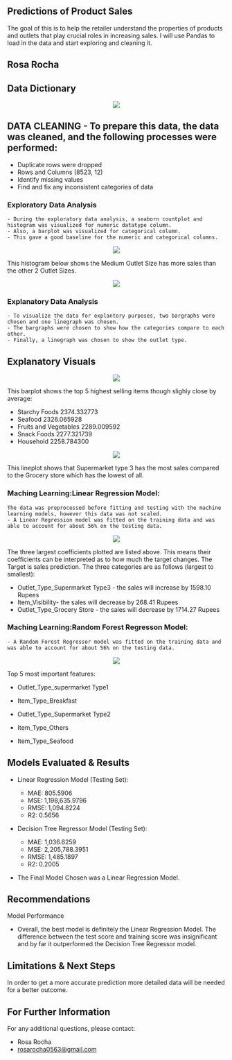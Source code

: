## Predictions of Product Sales

The goal of this is to help the retailer understand the properties of products and outlets that play crucial roles in increasing sales. I will use Pandas to load in the data and start exploring and cleaning it.

## Rosa Rocha

## Data Dictionary

<p align = "center"> 
  <img src = "https://github.com/RosaR02/Sales-Predictions/blob/main/screenshots/data%20dictionary.png">
</p>


## DATA CLEANING - To prepare this data, the data was cleaned, and the following processes were performed:
  - Duplicate rows were dropped
  - Rows and Columns (8523, 12)
  - Identify missing values
  - Find and fix any inconsistent categories of data

### Exploratory Data Analysis
    - During the exploratory data analysis, a seaborn countplot and histogram was visualized for numeric datatype column. 
    - Also, a barplot was visualized for categorical column. 
    - This gave a good baseline for the numeric and categorical columns.
    

<p align = "center"> 
  <img src = "https://github.com/RosaR02/Sales-Predictions/blob/main/screenshots/countplot.png">
</p>

This histogram below shows the Medium Outlet Size has more sales than the other 2 Outlet Sizes.

<p align = "center">
   <img src = "https://github.com/RosaR02/Sales-Predictions/blob/main/screenshots/Histplot.png">  
</p>

 ### Explanatory Data Analysis
    - To visualize the data for explantory purposes, two bargraphs were chosen and one linegraph was chosen.
    - The bargraphs were chosen to show how the categories compare to each other. 
    - Finally, a linegraph was chosen to show the outlet type. 


## Explanatory Visuals

<p align = "center">
    <img src = "https://github.com/RosaR02/Sales-Predictions/blob/main/screenshots/barplot.png">
 </p>
 
 This barplot shows the top 5 highest selling items though slighly close by average:
  - Starchy Foods            2374.332773
  - Seafood                  2326.065928
  - Fruits and Vegetables    2289.009592
  - Snack Foods              2277.321739
  - Household                2258.784300
 
 <p align = "center">
    <img src = "https://github.com/RosaR02/Sales-Predictions/blob/main/screenshots/lineplot.png">
 </p>


This lineplot shows that Supermarket type 3 has the most sales compared to the Grocery store which has the lowest of all.


### Maching Learning:Linear Regression Model:
    The data was preprocessed before fitting and testing with the machine learning models, however this data was not scaled. 
    - A Linear Regression model was fitted on the training data and was able to account for about 56% on the testing data.
   <p align = "center">
    <img src = "https://github.com/RosaR02/Sales-Predictions/blob/main/screenshots/top3largestcoefficients.png">
   </p>

The three largest coefficients plotted are listed above. This means their coefficients can be interpreted as to how much the target changes. The Target is sales prediction. The three categories are as follows (largest to smallest):

*  Outlet_Type_Supermarket Type3 - the sales will increase by 1598.10 Rupees
*  Item_Visibility- the sales will decrease by 268.41 Rupees
*  Outlet_Type_Grocery Store - the sales will decrease by 1714.27 Rupees

### Maching Learning:Random Forest Regresson Model:
    - A Random Forest Regressor model was fitted on the training data and was able to account for about 56% on the testing data.

  <p align = "center">
    <img src = "https://github.com/RosaR02/Sales-Predictions/blob/main/screenshots/top5mostimportant-features.png">
   </p>

  Top 5 most important features:

*  Outlet_Type_supermarket Type1

*  Item_Type_Breakfast

*  Outlet_Type_Supermarket Type2
  
*  Item_Type_Others
  
*  Item_Type_Seafood

 
    
## Models Evaluated & Results

- Linear Regression Model (Testing Set):
  - MAE: 805.5906 
  - MSE: 1,198,635.9796 
  - RMSE: 1,094.8224 
  - R2: 0.5656

- Decision Tree Regressor Model (Testing Set):
  - MAE: 1,036.6259 
  - MSE: 2,205,788.3951 
  - RMSE: 1,485.1897 
  - R2: 0.2005




- The Final Model Chosen was a Linear Regression Model.



## Recommendations

Model Performance
- Overall, the best model is definitely the Linear Regression Model. The difference between the test score and training score was insignificant and by far it outperformed the Decision Tree Regressor model. 


## Limitations & Next Steps

In order to get a more accurate prediction more detailed data will be needed for a better outcome.

## For Further Information

For any additional questions, please contact: 
- Rosa Rocha
- rosarocha0563@gmail.com
